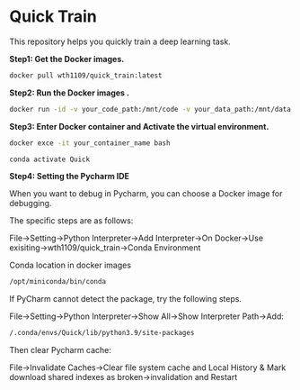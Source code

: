 # Quick Train

This repository helps you quickly train a deep learning task.

**Step1: Get the Docker images.**

```bash
docker pull wth1109/quick_train:latest
```

**Step2: Run the Docker images .**

```bash
docker run -id -v your_code_path:/mnt/code -v your_data_path:/mnt/data -n your_container_name wth1109/quick_train
```

**Step3: Enter Docker container and Activate the virtual environment.**

```bash
docker exce -it your_container_name bash
```

```bash
conda activate Quick
```

**Step4: Setting the Pycharm IDE** 

When you want  to debug in Pycharm, you can choose a Docker image for debugging.  

The specific steps are as follows:

File->Setting->Python Interpreter->Add Interpreter->On Docker->Use exisiting->wth1109/quick_train->Conda Environment

Conda location in docker images

```bash
/opt/miniconda/bin/conda
```

If PyCharm cannot detect the package, try the following steps.

File->Setting->Python Interpreter->Show All->Show Interpreter Path->Add:

```bash
/.conda/envs/Quick/lib/python3.9/site-packages
```

Then clear Pycharm cache:

File->Invalidate Caches->Clear file system cache and Local History & Mark download shared indexes as broken->invalidation and Restart